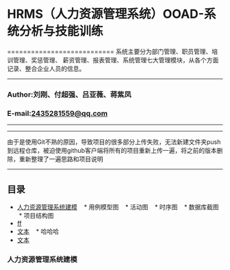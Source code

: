 # HRMS（人力资源管理系统）OOAD-系统分析与技能训练
===========================
系统主要分为部门管理、职员管理、培训管理、奖惩管理、 薪资管理、报表管理、系统管理七大管理模块，从各个方面记录、整合企业人员的信息。
****
### Author:刘刚、付超强、吕亚薇、蒋紫凤
### E-mail:2435281559@qq.com
****
****
由于是使用Git不熟的原因，导致项目的很多部分上传失败，无法新建文件夹push到远程仓库，被迫使用github客户端将所有的项目重新上传一遍，将之前的版本删除，重新整理了一遍思路和项目说明
****
## 目录
* [人力资源管理系统建模](#人力资源管理系统建模)
    * 用例模型图
    * 活动图
    * 时序图
    * 数据库截图
    * 项目结构图
* [ff](#标题)
* [文本](#文本)
    * 哈哈哈
* [文本](#文本)

### 人力资源管理系统建模
